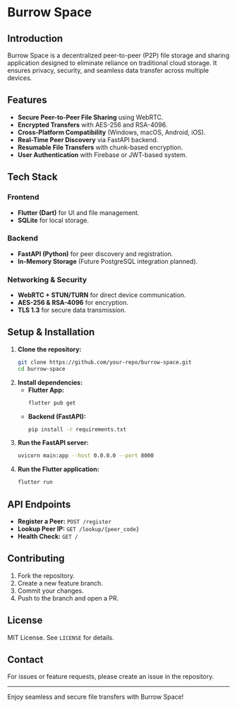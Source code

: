 # Burrow Space

## Introduction
Burrow Space is a decentralized peer-to-peer (P2P) file storage and sharing application designed to eliminate reliance on traditional cloud storage. It ensures privacy, security, and seamless data transfer across multiple devices.

## Features
- **Secure Peer-to-Peer File Sharing** using WebRTC.
- **Encrypted Transfers** with AES-256 and RSA-4096.
- **Cross-Platform Compatibility** (Windows, macOS, Android, iOS).
- **Real-Time Peer Discovery** via FastAPI backend.
- **Resumable File Transfers** with chunk-based encryption.
- **User Authentication** with Firebase or JWT-based system.

## Tech Stack
### Frontend
- **Flutter (Dart)** for UI and file management.
- **SQLite** for local storage.

### Backend
- **FastAPI (Python)** for peer discovery and registration.
- **In-Memory Storage** (Future PostgreSQL integration planned).

### Networking & Security
- **WebRTC + STUN/TURN** for direct device communication.
- **AES-256 & RSA-4096** for encryption.
- **TLS 1.3** for secure data transmission.

## Setup & Installation
1. **Clone the repository:**
   ```sh
   git clone https://github.com/your-repo/burrow-space.git
   cd burrow-space
   ```
2. **Install dependencies:**
   - **Flutter App:**
     ```sh
     flutter pub get
     ```
   - **Backend (FastAPI):**
     ```sh
     pip install -r requirements.txt
     ```
3. **Run the FastAPI server:**
   ```sh
   uvicorn main:app --host 0.0.0.0 --port 8000
   ```
4. **Run the Flutter application:**
   ```sh
   flutter run
   ```

## API Endpoints
- **Register a Peer:** `POST /register`
- **Lookup Peer IP:** `GET /lookup/{peer_code}`
- **Health Check:** `GET /`

## Contributing
1. Fork the repository.
2. Create a new feature branch.
3. Commit your changes.
4. Push to the branch and open a PR.

## License
MIT License. See `LICENSE` for details.

## Contact
For issues or feature requests, please create an issue in the repository.

---
Enjoy seamless and secure file transfers with Burrow Space!
